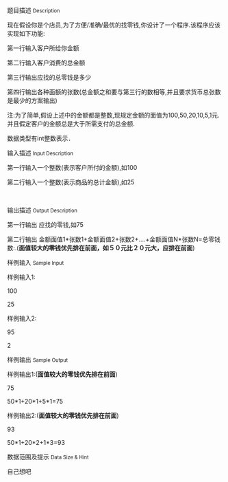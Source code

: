 <div class="panel panel-default">
<div class="area-title">
<span>
题目描述
<small>Description</small>
</span></div>
<div class="panel-body">

<p>现在假设你是个店员,为了方便/准确/最优的找零钱,你设计了一个程序.该程序应该实现如下功能:</p>
<p>第一行输入客户所给你金额</p>
<p>第二行输入客户消费的总金额</p>
<p>第三行输出应找的总零钱是多少</p>
<p>第四行输出各种面额的张数(总金额之和要与第三行的数相等,并且要求货币总张数是最少的方案输出)</p>
<p>注:为了简单,假设上述中的金额都是整数,现规定金额的面值为100,50,20,10,5,1元.并且假定客户的金额总是大于所需支付的总金额.</p>
<p>数据类型有int整数表示．</p>

</div>
</div>

<div class="panel panel-default">
<div class="area-title">
<span>
输入描述
<small>Input Description</small>
</span></div>
<div class="panel-body">
<p>第一行输入一个整数(表示客户所付的金额),如100</p>
<p>第二行输入一个整数(表示商品的总计金额),如25</p>
<p> </p>

</div>
</div>
<div  class="panel panel-default">
<div class="area-title">
<span>
输出描述
<small>Output Description</small>
</span></div>
<div class="panel-body">

<p>第一行输出 应找的零钱,如75</p>
<p>第二行输出 金额面值1*张数1+金额面值2+张数2+....+金额面值N*张数N=总零钱数:.(<strong>面值较大的零钱优先排在前面，如５０元比２０元大，应排在前面</strong>)</p>

</div>
</div>


<div class="panel panel-default">
<div class="area-title">
<span>
样例输入
<small>Sample Input</small>
</span></div>
<div class="panel-body">
<p>样例输入1:</p>
<p>100</p>
<p>25</p>
<p>样例输入2:</p>
<p>95</p>
<p>2</p>

</div>
</div>

<div class="panel panel-default">
<div class="area-title">
<span>
样例输出
<small>Sample Output</small>
</span></div>
<div class="panel-body">
<p>样例输出1:(<strong>面值较大的零钱优先排在前面</strong>)</p>
<p>75</p>
<p>50*1+20*1+5*1=75</p>
<p>样例输出2:(<strong>面值较大的零钱优先排在前面</strong>)</p>
<p>93</p>
<p>50*1+20*2+1*3=93</p>

</div>
</div>

<div class="panel panel-default">
<div class="area-title">
<span>
数据范围及提示
<small>Data Size & Hint</small>
</span></div>
<div class="panel-body">
<p>自己想吧</p>
</div>
</div>
